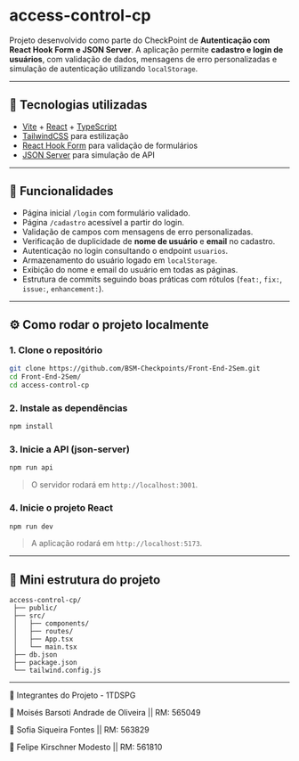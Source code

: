 # access-control-cp

Projeto desenvolvido como parte do CheckPoint de **Autenticação com React Hook Form e JSON Server**.
A aplicação permite **cadastro e login de usuários**, com validação de dados, mensagens de erro personalizadas e simulação de autenticação utilizando `localStorage`.

---

## 🚀 Tecnologias utilizadas

* [Vite](https://vitejs.dev/) + [React](https://react.dev/) + [TypeScript](https://www.typescriptlang.org/)
* [TailwindCSS](https://tailwindcss.com/) para estilização
* [React Hook Form](https://react-hook-form.com/) para validação de formulários
* [JSON Server](https://github.com/typicode/json-server) para simulação de API

---

## 📌 Funcionalidades

* Página inicial `/login` com formulário validado.
* Página `/cadastro` acessível a partir do login.
* Validação de campos com mensagens de erro personalizadas.
* Verificação de duplicidade de **nome de usuário** e **email** no cadastro.
* Autenticação no login consultando o endpoint `usuarios`.
* Armazenamento do usuário logado em `localStorage`.
* Exibição do nome e email do usuário em todas as páginas.
* Estrutura de commits seguindo boas práticas com rótulos (`feat:`, `fix:`, `issue:`, `enhancement:`).

---

## ⚙️ Como rodar o projeto localmente

### 1. Clone o repositório

```bash
git clone https://github.com/BSM-Checkpoints/Front-End-2Sem.git
cd Front-End-2Sem/
cd access-control-cp
```

### 2. Instale as dependências

```bash
npm install
```

### 3. Inicie a API (json-server)

```bash
npm run api
```

> O servidor rodará em `http://localhost:3001`.

### 4. Inicie o projeto React

```bash
npm run dev
```

> A aplicação rodará em `http://localhost:5173`.

---

## 📂 Mini estrutura do projeto

```
access-control-cp/
 ├── public/
 ├── src/
 │   ├── components/     
 │   ├── routes/         
 │   ├── App.tsx         
 │   └── main.tsx        
 ├── db.json             
 ├── package.json
 └── tailwind.config.js
```

---

👥 Integrantes do Projeto - 1TDSPG

📌 Moisés Barsoti Andrade de Oliveira || RM: 565049

📌 Sofia Siqueira Fontes || RM: 563829

📌 Felipe Kirschner Modesto || RM: 561810
